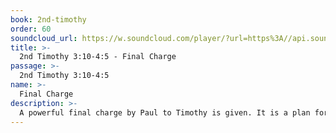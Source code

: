 ```yaml
---
book: 2nd-timothy
order: 60
soundcloud_url: https://w.soundcloud.com/player/?url=https%3A//api.soundcloud.com/tracks/
title: >-
  2nd Timothy 3:10-4:5 - Final Charge
passage: >-
  2nd Timothy 3:10-4:5
name: >-
  Final Charge
description: >-
  A powerful final charge by Paul to Timothy is given. It is a plan for effective ministry even in the 21st Century.
---
```



